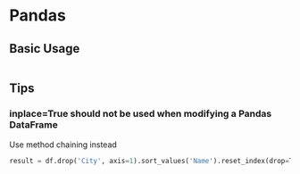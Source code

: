 # Pandas

## Basic Usage

```python

```

## Tips

### inplace=True should not be used when modifying a Pandas DataFrame

Use method chaining instead

```python
result = df.drop('City', axis=1).sort_values('Name').reset_index(drop=True)
```
